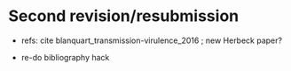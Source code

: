 # Second revision/resubmission

- refs: cite blanquart_transmission-virulence_2016 ; new Herbeck paper?

- re-do bibliography hack
